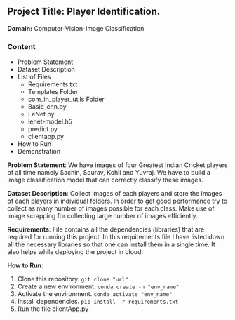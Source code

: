 ## Project Title: Player Identification.
**Domain:** Computer-Vision-Image Classification

### Content
- Problem Statement
- Dataset Description 
- List of Files
  - Requirements.txt
  - Templates Folder
  - com_in_player_utils Folder
  - Basic_cnn.py
  - LeNet.py
  - lenet-model.h5
  - predict.py
  - clientapp.py
- How to Run
- Demonstration


**Problem Statement**: We have images of four Greatest Indian Cricket players of all time namely Sachin, Sourav, Kohli and Yuvraj. We have to build a image classification model that can correctly classify these images. 

**Dataset Description**: Collect images of each players and store the images of each players in individual folders. In order to get good performance try to collect as many number of images possible for each class. Make use of image scrapping for collecting large number of images efficiently.

**Requirements**: File contains all the dependencies (libraries) that are required for running this project. In this requirements file I have listed down all the necessary libraries so that one can install them in a single time. It also helps while deploying the project in cloud.

**How to Run**:
1. Clone this repository. ``` git clone "url" ```
2. Create a new environment. ``` conda create -n "env_name" ```
3. Activate the environment. ``` conda activate "env_name" ```
4. Install dependencies. ``` pip install -r requirements.txt ```
5. Run the file clientApp.py
  
